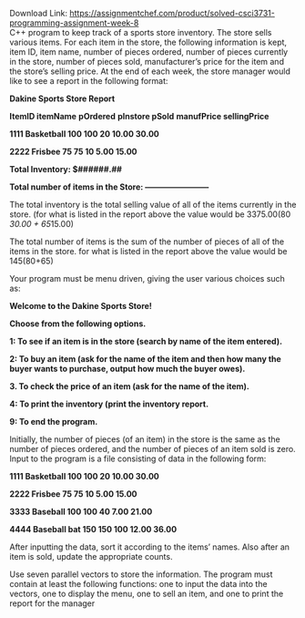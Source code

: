 Download Link: https://assignmentchef.com/product/solved-csci3731-programming-assignment-week-8
<br>
C++ program to keep track of a sports store inventory. The store sells various items. For each item in the store, the following information is kept, item ID, item name, number of pieces ordered, number of pieces currently in the store, number of pieces sold, manufacturer’s price for the item and the store’s selling price. At the end of each week, the store manager would like to see a report in the following format:

<strong>Dakine Sports Store Report</strong>

<strong>ItemID itemName</strong> <strong>pOrdered</strong> <strong>pInstore  pSold</strong> <strong>manufPrice  sellingPrice</strong>

<strong>1111 Basketball 100 100 20 10.00 30.00</strong>

<strong>2222 Frisbee 75 75 10 5.00 15.00</strong>

<strong>Total Inventory: $######.##</strong>

<strong>Total number of items in the Store: ————————</strong>

The total inventory is the total selling value of all of the items currently in the store. (for what is listed in the report above the value would be 3375.00(80 *30.00 + 65*15.00)

The total number of items is the sum of the number of pieces of all of the items in the store. for what is listed in the report above the value would be 145(80+65)

Your program must be menu driven, giving the user various choices such as:

<strong>Welcome to the Dakine Sports Store!</strong>

<strong>Choose from the following options.</strong>

<strong>1: To see if an item is in the store (search by name of the item entered).</strong>

<strong>2: To buy an item (ask for the name of the item and then how many the buyer wants to purchase, output how much the buyer owes).</strong>

<strong>3. To check the price of an item (ask for the name of the item).</strong>

<strong>4: To print the inventory (print the inventory report.</strong>

<strong>9: To end the program.</strong>

Initially, the number of pieces (of an item) in the store is the same as the number of pieces ordered, and the number of pieces of an item sold is zero. Input to the program is a file consisting of data in the following form:

<strong>1111 Basketball 100 100 20 10.00 30.00</strong>

<strong>2222 Frisbee 75 75 10 5.00 15.00</strong>

<strong>3333 Baseball 100 100 40 7.00 21.00</strong>

<strong>4444 Baseball bat 150 150 100 12.00 36.00</strong>

After inputting the data, sort it according to the items’ names. Also after an item is sold, update the appropriate counts.

Use seven parallel vectors to store the information. The program must contain at least the following functions: one to input the data into the vectors, one to display the menu, one to sell an item, and one to print the report for the manager